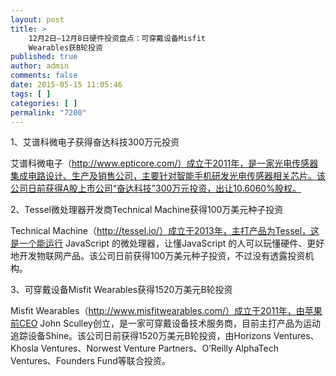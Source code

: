 ```yaml
---
layout: post
title: >
    12月2日—12月8日硬件投资盘点：可穿戴设备Misfit
    Wearables获B轮投资
published: true
author: admin
comments: false
date: 2015-05-15 11:05:46
tags: [ ]
categories: [ ]
permalink: "7200"
---
```



1、艾谱科微电子获得奋达科技300万元投资



艾谱科微电子（http://www.epticore.com/）成立于2011年，是一家光电传感器集成电路设计、生产及销售公司，主要针对智能手机研发光电传感器相关芯片。该公司日前获得A股上市公司“奋达科技”300万元投资，出让10.6060%股权。

2、Tessel微处理器开发商Technical Machine获得100万美元种子投资



Technical Machine（http://tessel.io/）成立于2013年，主打产品为Tessel，这是一个能运行 JavaScript 的微处理器，让懂JavaScript 的人可以玩懂硬件、更好地开发物联网产品。该公司日前获得100万美元种子投资，不过没有透露投资机构。

3、可穿戴设备Misfit Wearables获得1520万美元B轮投资



Misfit Wearables（http://www.misfitwearables.com/）成立于2011年，由苹果前CEO John Sculley创立，是一家可穿戴设备技术服务商，目前主打产品为运动追踪设备Shine。该公司日前获得1520万美元B轮投资，由Horizons Ventures、Khosla Ventures、Norwest Venture Partners、O’Reilly AlphaTech Ventures、Founders Fund等联合投资。